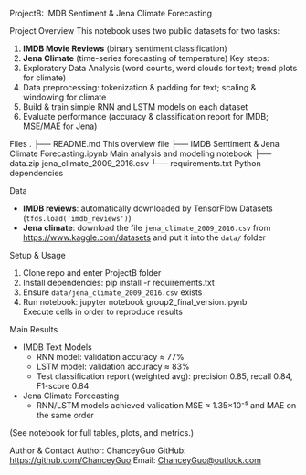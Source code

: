 ProjectB: IMDB Sentiment & Jena Climate Forecasting

Project Overview
This notebook uses two public datasets for two tasks:  
1. **IMDB Movie Reviews** (binary sentiment classification)  
2. **Jena Climate** (time-series forecasting of temperature)
Key steps:
1. Exploratory Data Analysis (word counts, word clouds for text; trend plots for climate)  
2. Data preprocessing: tokenization & padding for text; scaling & windowing for climate  
3. Build & train simple RNN and LSTM models on each dataset  
4. Evaluate performance (accuracy & classification report for IMDB; MSE/MAE for Jena)

Files
.
├── README.md                                          This overview file
├── IMDB Sentiment & Jena Climate Forecasting.ipynb    Main analysis and modeling notebook
├── data.zip                                           jena_climate_2009_2016.csv
└── requirements.txt                                   Python dependencies

Data
- **IMDB reviews**: automatically downloaded by TensorFlow Datasets (`tfds.load('imdb_reviews')`)  
- **Jena climate**: download the file `jena_climate_2009_2016.csv` from https://www.kaggle.com/datasets and put it into the `data/` folder  

Setup & Usage
1. Clone repo and enter ProjectB folder  
2. Install dependencies:
   pip install -r requirements.txt  
3. Ensure `data/jena_climate_2009_2016.csv` exists  
4. Run notebook:
   jupyter notebook group2_final_version.ipynb  
   Execute cells in order to reproduce results


Main Results
- IMDB Text Models
  - RNN model: validation accuracy ≈ 77%
  - LSTM model: validation accuracy ≈ 83%
  - Test classification report (weighted avg): precision 0.85, recall 0.84, F1-score 0.84
- Jena Climate Forecasting
  - RNN/LSTM models achieved validation MSE ≈ 1.35×10⁻⁵ and MAE on the same order

(See notebook for full tables, plots, and metrics.)


Author & Contact
Author: ChanceyGuo
GitHub: https://github.com/ChanceyGuo
Email: ChanceyGuo@outlook.com

